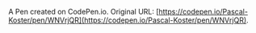 A Pen created on CodePen.io. Original URL: [https://codepen.io/Pascal-Koster/pen/WNVrjQR](https://codepen.io/Pascal-Koster/pen/WNVrjQR).

